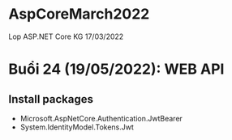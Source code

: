 ﻿# AspCoreMarch2022
Lop ASP.NET Core KG 17/03/2022


# Buổi 24 (19/05/2022): WEB API


## Install packages
- Microsoft.AspNetCore.Authentication.JwtBearer
- System.IdentityModel.Tokens.Jwt
